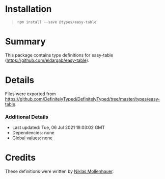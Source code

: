 # Installation
> `npm install --save @types/easy-table`

# Summary
This package contains type definitions for easy-table (https://github.com/eldargab/easy-table).

# Details
Files were exported from https://github.com/DefinitelyTyped/DefinitelyTyped/tree/master/types/easy-table.

### Additional Details
 * Last updated: Tue, 06 Jul 2021 19:03:02 GMT
 * Dependencies: none
 * Global values: none

# Credits
These definitions were written by [Niklas Mollenhauer](https://github.com/nikeee).
